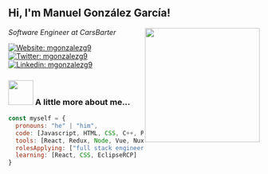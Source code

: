 <h2> Hi, I'm Manuel González García!</h2>
<img align='right' src="https://media.giphy.com/media/H83F4AfL798AmtKXIL/source.gif" width="230">
<p><em>Software Engineer at CarsBarter</em></p>

[![Website: mgonzalezg9](https://img.shields.io/website?url=https%3A%2F%2Fmgonzalezg9.com)](https://www.mgonzalezg9.com)
[![Twitter: mgonzalezg9](https://img.shields.io/twitter/follow/mgonzalezg9?style=social)](https://twitter.com/mgonzalezg9)
[![Linkedin: mgonzalezg9](https://img.shields.io/badge/-mgonzalezg9-blue?style=flat-square&logo=Linkedin&logoColor=white&link=https://www.linkedin.com/in/mgonzalezg9/)](https://www.linkedin.com/in/mgonzalezg9/)


### <img src="https://media.giphy.com/media/B2zSi59LPp7iMclz7Q/source.gif" width="50"> A little more about me...  

```javascript
const myself = {
  pronouns: "he" | "him",
  code: [Javascript, HTML, CSS, C++, Python, Java],
  tools: [React, Redux, Node, Vue, Nuxt, Qt, MySQL, MongoDB],
  rolesApplying: ["full stack engineer", "web development", "mobile web"],
  learning: [React, CSS, EclipseRCP]
}
```
